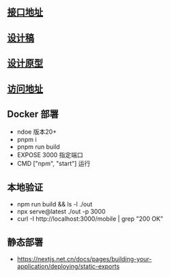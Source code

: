 ## [接口地址](https://bj-api.luckeyboard.com/swagger)
## [设计稿](https://www.figma.com/design/A6FGni8Kpj2jv3hHc4wCDh/LM?node-id=132-9228&m=dev)
## [设计原型](https://mastergo.com/goto/JkzQrGvT?page_id=1:0&file=159556248903339)
## [访问地址](https://d1tl6x3jjfq4l.cloudfront.net)



## Docker 部署
- ndoe 版本20+
- pnpm i
- pnpm run build
- EXPOSE 3000 指定端口
- CMD ["npm", "start"] 运行

## 本地验证
- npm run build && ls -l ./out
- npx serve@latest ./out -p 3000
- curl -I http://localhost:3000/mobile | grep "200 OK"

## 静态部署
- https://nextjs.net.cn/docs/pages/building-your-application/deploying/static-exports


<!-- FROM node:18-alpine
WORKDIR /app
COPY package*.json ./
RUN npm install
COPY . .
RUN npm run build
EXPOSE 3000
CMD ["npm", "start"] -->